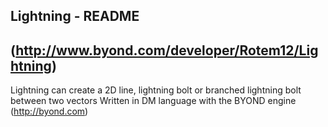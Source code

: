 Lightning - README
--------------------------------------------------------------------------------
(http://www.byond.com/developer/Rotem12/Lightning)
--------------------------------------------------------------------------------
Lightning can create a 2D line, lightning bolt or branched lightning bolt between two vectors 
Written in DM language with the BYOND engine 
(http://byond.com)
